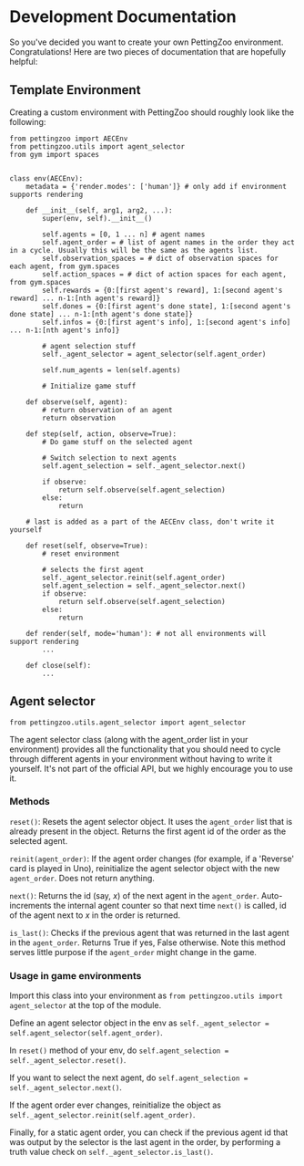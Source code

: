 # Development Documentation

So you've decided you want to create your own PettingZoo environment. Congratulations! Here are two pieces of documentation that are hopefully helpful:

## Template Environment
Creating a custom environment with PettingZoo should roughly look like the following:

```
from pettingzoo import AECEnv
from pettingzoo.utils import agent_selector
from gym import spaces


class env(AECEnv):
    metadata = {'render.modes': ['human']} # only add if environment supports rendering

    def __init__(self, arg1, arg2, ...):
        super(env, self).__init__()

        self.agents = [0, 1 ... n] # agent names
        self.agent_order = # list of agent names in the order they act in a cycle. Usually this will be the same as the agents list.
        self.observation_spaces = # dict of observation spaces for each agent, from gym.spaces
        self.action_spaces = # dict of action spaces for each agent, from gym.spaces
        self.rewards = {0:[first agent's reward], 1:[second agent's reward] ... n-1:[nth agent's reward]}
        self.dones = {0:[first agent's done state], 1:[second agent's done state] ... n-1:[nth agent's done state]}
        self.infos = {0:[first agent's info], 1:[second agent's info] ... n-1:[nth agent's info]}

        # agent selection stuff
        self._agent_selector = agent_selector(self.agent_order)
        
        self.num_agents = len(self.agents)

        # Initialize game stuff

    def observe(self, agent):
        # return observation of an agent
        return observation

    def step(self, action, observe=True):
        # Do game stuff on the selected agent

        # Switch selection to next agents
        self.agent_selection = self._agent_selector.next()

        if observe:
            return self.observe(self.agent_selection)
        else:
            return

    # last is added as a part of the AECEnv class, don't write it yourself

    def reset(self, observe=True):
        # reset environment

        # selects the first agent
        self._agent_selector.reinit(self.agent_order)
        self.agent_selection = self._agent_selector.next()
        if observe:
            return self.observe(self.agent_selection)
        else:
            return

    def render(self, mode='human'): # not all environments will support rendering
        ...

    def close(self):
        ...
```

## Agent selector 

`from pettingzoo.utils.agent_selector import agent_selector`

The agent selector class (along with the agent_order list in your environment) provides all the functionality that you should need to cycle through different agents in your environment without having to write it yourself. It's not part of the official API, but we highly encourage you to use it.

### Methods

`reset()`: Resets the agent selector object. It uses the `agent_order` list that is already present in the object. Returns the first agent id of the order as the selected agent.

`reinit(agent_order)`: If the agent order changes (for example, if a 'Reverse' card is played in Uno), reinitialize the agent selector object with the new `agent_order`. Does not return anything.

`next()`: Returns the id (say, _x_) of the next agent in the `agent_order`. Auto-increments the internal agent counter so that next time `next()` is called, id of the agent next to _x_ in the order is returned.

`is_last()`: Checks if the previous agent that was returned in the last agent in the `agent_order`. Returns True if yes, False otherwise. Note this method serves little purpose if the `agent_order` might change in the game.

### Usage in game environments

Import this class into your environment as `from pettingzoo.utils import agent_selector` at the top of the module.

Define an agent selector object in the env as `self._agent_selector = self.agent_selector(self.agent_order)`.

In `reset()` method of your env, do `self.agent_selection = self._agent_selector.reset()`.

If you want to select the next agent, do `self.agent_selection = self._agent_selector.next()`.

If the agent order ever changes, reinitialize the object as `self._agent_selector.reinit(self.agent_order)`.

Finally, for a static agent order, you can check if the previous agent id that was output by the selector is the last agent in the order, by performing a truth value check on `self._agent_selector.is_last()`.
